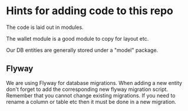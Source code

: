 # Hints for adding code to this repo

The code is laid out in modules.

The wallet module is a good module to copy for layout etc.

Our DB entities are generally stored under a "model" package.

## Flyway
We are using Flyway for database migrations. 
When adding a new entity don't forget to add the corresponding new flyway migration script.
Remember that you cannot change existing migrations. If you need to rename a column or table etc then it must be done in a new migration.